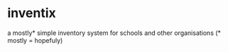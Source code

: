# inventix
a mostly* simple inventory system for schools and other organisations
(* mostly = hopefuly)
